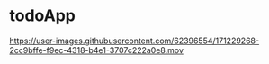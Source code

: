 # todoApp

https://user-images.githubusercontent.com/62396554/171229268-2cc9bffe-f9ec-4318-b4e1-3707c222a0e8.mov

